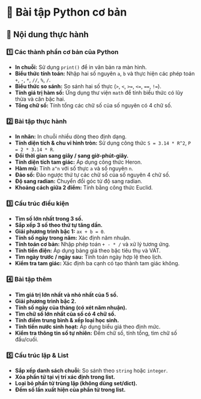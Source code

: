 # 🐍 Bài tập Python cơ bản

## 📘 Nội dung thực hành

### 1️⃣ Các thành phần cơ bản của Python
- **In chuỗi:** Sử dụng `print()` để in văn bản ra màn hình.  
- **Biểu thức tính toán:** Nhập hai số nguyên `a`, `b` và thực hiện các phép toán `+`, `-`, `*`, `//`, `%`, `/`.  
- **Biểu thức so sánh:** So sánh hai số thực (`>`, `<`, `>=`, `<=`, `==`, `!=`).  
- **Tính giá trị hàm số:** Ứng dụng thư viện `math` để tính biểu thức có lũy thừa và căn bậc hai.  
- **Tổng chữ số:** Tính tổng các chữ số của số nguyên có 4 chữ số.

### 2️⃣ Bài tập thực hành
- **In nhãn:** In chuỗi nhiều dòng theo định dạng.  
- **Tính diện tích & chu vi hình tròn:** Sử dụng công thức `S = 3.14 * R^2`, `P = 2 * 3.14 * R`.  
- **Đổi thời gian sang giây / sang giờ-phút-giây.**  
- **Tính diện tích tam giác:** Áp dụng công thức Heron.  
- **Hàm mũ:** Tính `a^n` với số thực `a` và số nguyên `n`.  
- **Đảo số:** Đảo ngược thứ tự các chữ số của số nguyên 4 chữ số.  
- **Độ sang radian:** Chuyển đổi góc từ độ sang radian.  
- **Khoảng cách giữa 2 điểm:** Tính bằng công thức Euclid.  

### 3️⃣ Cấu trúc điều kiện
- **Tìm số lớn nhất trong 3 số.**  
- **Sắp xếp 3 số theo thứ tự tăng dần.**  
- **Giải phương trình bậc 1:** `ax + b = 0`.  
- **Tính số ngày trong năm:** Xác định năm nhuận.  
- **Tính toán cơ bản:** Nhập phép toán `+ - * /` và xử lý tương ứng.  
- **Tính tiền điện:** Áp dụng bảng giá theo bậc tiêu thụ và VAT.  
- **Tìm ngày trước / ngày sau:** Tính toán ngày hợp lệ theo lịch.  
- **Kiểm tra tam giác:** Xác định ba cạnh có tạo thành tam giác không.

### 4️⃣ Bài tập thêm
- **Tìm giá trị lớn nhất và nhỏ nhất của 5 số.**  
- **Giải phương trình bậc 2.**  
- **Tính số ngày của tháng (có xét năm nhuận).**  
- **Tìm chữ số lớn nhất của số có 4 chữ số.**  
- **Tính điểm trung bình & xếp loại học sinh.**  
- **Tính tiền nước sinh hoạt:** Áp dụng biểu giá theo định mức.  
- **Kiểm tra thông tin số tự nhiên:** Đếm chữ số, tính tổng, tìm chữ số đầu/cuối.

### 5️⃣ Cấu trúc lặp & List
- **Sắp xếp danh sách chuỗi:** So sánh theo `string` hoặc `integer`.  
- **Xóa phần tử tại vị trí xác định trong list.**  
- **Loại bỏ phần tử trùng lặp (không dùng set/dict).**  
- **Đếm số lần xuất hiện của phần tử trong list.**


